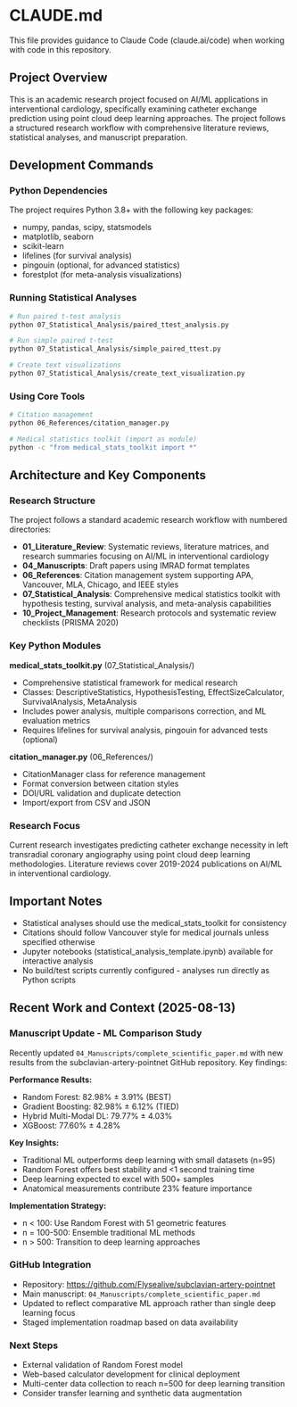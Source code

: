 # CLAUDE.md

This file provides guidance to Claude Code (claude.ai/code) when working with code in this repository.

## Project Overview
This is an academic research project focused on AI/ML applications in interventional cardiology, specifically examining catheter exchange prediction using point cloud deep learning approaches. The project follows a structured research workflow with comprehensive literature reviews, statistical analyses, and manuscript preparation.

## Development Commands

### Python Dependencies
The project requires Python 3.8+ with the following key packages:
- numpy, pandas, scipy, statsmodels
- matplotlib, seaborn  
- scikit-learn
- lifelines (for survival analysis)
- pingouin (optional, for advanced statistics)
- forestplot (for meta-analysis visualizations)

### Running Statistical Analyses
```bash
# Run paired t-test analysis
python 07_Statistical_Analysis/paired_ttest_analysis.py

# Run simple paired t-test
python 07_Statistical_Analysis/simple_paired_ttest.py

# Create text visualizations
python 07_Statistical_Analysis/create_text_visualization.py
```

### Using Core Tools
```bash
# Citation management
python 06_References/citation_manager.py

# Medical statistics toolkit (import as module)
python -c "from medical_stats_toolkit import *"
```

## Architecture and Key Components

### Research Structure
The project follows a standard academic research workflow with numbered directories:
- **01_Literature_Review**: Systematic reviews, literature matrices, and research summaries focusing on AI/ML in interventional cardiology
- **04_Manuscripts**: Draft papers using IMRAD format templates
- **06_References**: Citation management system supporting APA, Vancouver, MLA, Chicago, and IEEE styles
- **07_Statistical_Analysis**: Comprehensive medical statistics toolkit with hypothesis testing, survival analysis, and meta-analysis capabilities
- **10_Project_Management**: Research protocols and systematic review checklists (PRISMA 2020)

### Key Python Modules

**medical_stats_toolkit.py** (07_Statistical_Analysis/)
- Comprehensive statistical framework for medical research
- Classes: DescriptiveStatistics, HypothesisTesting, EffectSizeCalculator, SurvivalAnalysis, MetaAnalysis
- Includes power analysis, multiple comparisons correction, and ML evaluation metrics
- Requires lifelines for survival analysis, pingouin for advanced tests (optional)

**citation_manager.py** (06_References/)
- CitationManager class for reference management
- Format conversion between citation styles
- DOI/URL validation and duplicate detection
- Import/export from CSV and JSON

### Research Focus
Current research investigates predicting catheter exchange necessity in left transradial coronary angiography using point cloud deep learning methodologies. Literature reviews cover 2019-2024 publications on AI/ML in interventional cardiology.

## Important Notes
- Statistical analyses should use the medical_stats_toolkit for consistency
- Citations should follow Vancouver style for medical journals unless specified otherwise
- Jupyter notebooks (statistical_analysis_template.ipynb) available for interactive analysis
- No build/test scripts currently configured - analyses run directly as Python scripts

## Recent Work and Context (2025-08-13)

### Manuscript Update - ML Comparison Study
Recently updated `04_Manuscripts/complete_scientific_paper.md` with new results from the subclavian-artery-pointnet GitHub repository. Key findings:

**Performance Results:**
- Random Forest: 82.98% ± 3.91% (BEST)
- Gradient Boosting: 82.98% ± 6.12% (TIED)
- Hybrid Multi-Modal DL: 79.77% ± 4.03%
- XGBoost: 77.60% ± 4.28%

**Key Insights:**
- Traditional ML outperforms deep learning with small datasets (n=95)
- Random Forest offers best stability and <1 second training time
- Deep learning expected to excel with 500+ samples
- Anatomical measurements contribute 23% feature importance

**Implementation Strategy:**
- n < 100: Use Random Forest with 51 geometric features
- n = 100-500: Ensemble traditional ML methods
- n > 500: Transition to deep learning approaches

### GitHub Integration
- Repository: https://github.com/Flysealive/subclavian-artery-pointnet
- Main manuscript: `04_Manuscripts/complete_scientific_paper.md`
- Updated to reflect comparative ML approach rather than single deep learning focus
- Staged implementation roadmap based on data availability

### Next Steps
- External validation of Random Forest model
- Web-based calculator development for clinical deployment
- Multi-center data collection to reach n=500 for deep learning transition
- Consider transfer learning and synthetic data augmentation